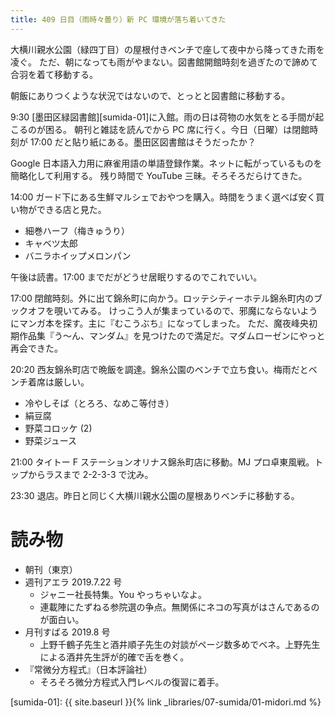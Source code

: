 ```yaml
---
title: 409 日目（雨時々曇り）新 PC 環境が落ち着いてきた
---
```


大横川親水公園（緑四丁目）の屋根付きベンチで座して夜中から降ってきた雨を凌ぐ。
ただ、朝になっても雨がやまない。図書館開館時刻を過ぎたので諦めて合羽を着て移動する。

朝飯にありつくような状況ではないので、とっとと図書館に移動する。

9:30 [墨田区緑図書館][sumida-01]に入館。雨の日は荷物の水気をとる手間が起こるのが困る。
朝刊と雑誌を読んでから PC 席に行く。今日（日曜）は閉館時刻が 17:00 だと貼り紙にある。墨田区図書館はそうだったか？

Google 日本語入力用に麻雀用語の単語登録作業。ネットに転がっているものを簡略化して利用する。
残り時間で YouTube 三昧。そろそろだらけてきた。

14:00 ガード下にある生鮮マルシェでおやつを購入。時間をうまく選べば安く買い物ができる店と見た。
* 細巻ハーフ（梅きゅうり）
* キャベツ太郎
* バニラホイップメロンパン

午後は読書。17:00 までだがどうせ居眠りするのでこれでいい。

17:00 閉館時刻。外に出て錦糸町に向かう。ロッテシティーホテル錦糸町内のブックオフを覗いてみる。
けっこう人が集まっているので、邪魔にならないようにマンガ本を探す。主に『むこうぶち』になってしまった。
ただ、魔夜峰央初期作品集『う～ん、マンダム』を見つけたので満足だ。マダムローゼンにやっと再会できた。

20:20 西友錦糸町店で晩飯を調達。錦糸公園のベンチで立ち食い。梅雨だとベンチ着席は厳しい。
* 冷やしそば（とろろ、なめこ等付き）
* 絹豆腐
* 野菜コロッケ (2)
* 野菜ジュース

21:00 タイトー F ステーションオリナス錦糸町店に移動。MJ プロ卓東風戦。トップからラスまで 2-2-3-3 で沈み。

23:30 退店。昨日と同じく大横川親水公園の屋根ありベンチに移動する。

# 読み物

* 朝刊（東京）
* 週刊アエラ 2019.7.22 号
  * ジャニー社長特集。You やっちゃいなよ。
  * 連載陣にたずねる参院選の争点。無関係にネコの写真がはさんであるのが面白い。
* 月刊すばる 2019.8 号
  * 上野千鶴子先生と酒井順子先生の対談がページ数多めでベネ。上野先生による酒井先生評が的確で舌を巻く。
* 『常微分方程式』（日本評論社）
  * そろそろ微分方程式入門レベルの復習に着手。

[sumida-01]: {{ site.baseurl }}{% link _libraries/07-sumida/01-midori.md %}
